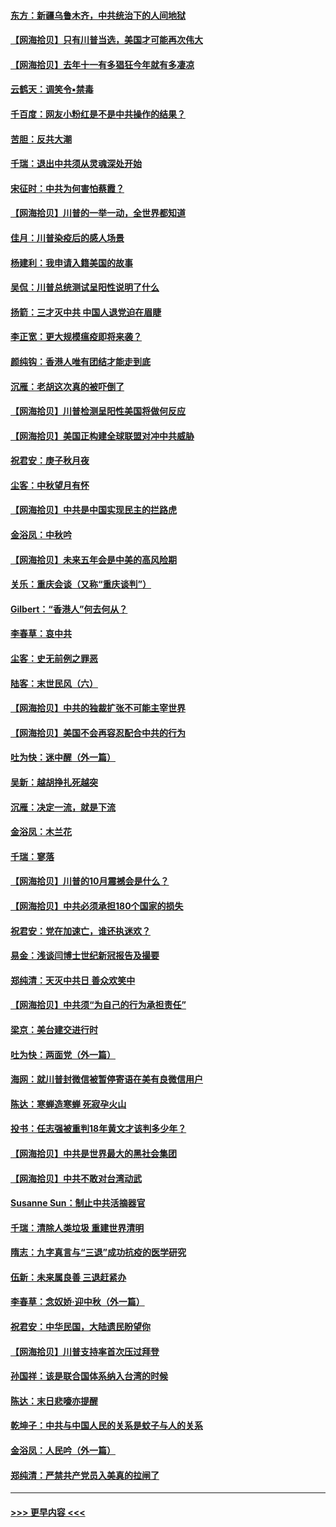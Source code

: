 #### [东方：新疆乌鲁木齐，中共统治下的人间地狱](../pages/nsc993/n12466075.md?t=10102202) 
#### [【网海拾贝】只有川普当选，美国才可能再次伟大](../pages/nsc993/n12466013.md?t=10102202) 
#### [【网海拾贝】去年十一有多猖狂今年就有多凄凉](../pages/nsc993/n12463649.md?t=10102202) 
#### [云鹤天：调笑令▪禁毒](../pages/nsc993/n12462975.md?t=10102202) 
#### [千百度：网友小粉红是不是中共操作的结果？](../pages/nsc993/n12461025.md?t=10102202) 
#### [苦胆：反共大潮](../pages/nsc993/n12459469.md?t=10102202) 
#### [千瑞：退出中共须从灵魂深处开始](../pages/nsc993/n12459437.md?t=10102202) 
#### [宋征时：中共为何害怕蔡霞？](../pages/nsc993/n12459097.md?t=10102202) 
#### [【网海拾贝】川普的一举一动，全世界都知道](../pages/nsc993/n12458825.md?t=10102202) 
#### [佳月：川普染疫后的感人场景](../pages/nsc993/n12456994.md?t=10102202) 
#### [杨建利：我申请入籍美国的故事](../pages/nsc993/n12455635.md?t=10102202) 
#### [吴侃：川普总统测试呈阳性说明了什么](../pages/nsc993/n12451869.md?t=10102202) 
#### [扬箭：三才灭中共 中国人退党迫在眉睫](../pages/nsc993/n12451842.md?t=10102202) 
#### [李正宽：更大规模瘟疫即将来袭？](../pages/nsc993/n12451455.md?t=10102202) 
#### [颜纯钩：香港人唯有团结才能走到底](../pages/nsc993/n12450870.md?t=10102202) 
#### [沉雁：老胡这次真的被吓倒了](../pages/nsc993/n12449796.md?t=10102202) 
#### [【网海拾贝】川普检测呈阳性美国将做何反应](../pages/nsc993/n12449042.md?t=10102202) 
#### [【网海拾贝】美国正构建全球联盟对冲中共威胁](../pages/nsc993/n12446580.md?t=10102202) 
#### [祝君安：庚子秋月夜](../pages/nsc993/n12445870.md?t=10102202) 
#### [尘客：中秋望月有怀](../pages/nsc993/n12444632.md?t=10102202) 
#### [【网海拾贝】中共是中国实现民主的拦路虎](../pages/nsc993/n12443573.md?t=10102202) 
#### [金浴凤：中秋吟](../pages/nsc993/n12441773.md?t=10102202) 
#### [【网海拾贝】未来五年会是中美的高风险期](../pages/nsc993/n12440760.md?t=10102202) 
#### [关乐：重庆会谈（又称“重庆谈判”）](../pages/nsc993/n12437525.md?t=10102202) 
#### [Gilbert：“香港人”何去何从？](../pages/nsc993/n12435894.md?t=10102202) 
#### [李春草：哀中共](../pages/nsc993/n12435874.md?t=10102202) 
#### [尘客：史无前例之罪恶](../pages/nsc993/n12435762.md?t=10102202) 
#### [陆客：末世民风（六）](../pages/nsc993/n12435354.md?t=10102202) 
#### [【网海拾贝】中共的独裁扩张不可能主宰世界](../pages/nsc993/n12435151.md?t=10102202) 
#### [【网海拾贝】美国不会再容忍配合中共的行为](../pages/nsc993/n12433808.md?t=10102202) 
#### [吐为快：迷中醒（外一篇）](../pages/nsc993/n12433585.md?t=10102202) 
#### [吴新：越胡挣扎死越突](../pages/nsc993/n12433562.md?t=10102202) 
#### [沉雁：决定一流，就是下流](../pages/nsc993/n12432128.md?t=10102202) 
#### [金浴凤：木兰花](../pages/nsc993/n12432124.md?t=10102202) 
#### [千瑞：寥落](../pages/nsc993/n12432071.md?t=10102202) 
#### [【网海拾贝】川普的10月震撼会是什么？](../pages/nsc993/n12431624.md?t=10102202) 
#### [【网海拾贝】中共必须承担180个国家的损失](../pages/nsc993/n12428893.md?t=10102202) 
#### [祝君安：党在加速亡，谁还执迷欢？](../pages/nsc993/n12428652.md?t=10102202) 
#### [易金：浅谈闫博士世纪新冠报告及撮要](../pages/nsc993/n12426822.md?t=10102202) 
#### [郑纯清：天灭中共日 善众欢笑中](../pages/nsc993/n12426784.md?t=10102202) 
#### [【网海拾贝】中共须“为自己的行为承担责任”](../pages/nsc993/n12426067.md?t=10102202) 
#### [梁京：美台建交进行时](../pages/nsc993/n12424066.md?t=10102202) 
#### [吐为快：两面党（外一篇）](../pages/nsc993/n12424043.md?t=10102202) 
#### [海网：就川普封微信被暂停寄语在美有良微信用户](../pages/nsc993/n12424021.md?t=10102202) 
#### [陈达：寒蝉造寒蝉 死寂孕火山](../pages/nsc993/n12423958.md?t=10102202) 
#### [投书：任志强被重判18年黄文才该判多少年？](../pages/nsc993/n12423672.md?t=10102202) 
#### [【网海拾贝】中共是世界最大的黑社会集团](../pages/nsc993/n12423543.md?t=10102202) 
#### [【网海拾贝】中共不敢对台湾动武](../pages/nsc993/n12421418.md?t=10102202) 
#### [Susanne Sun：制止中共活摘器官](../pages/nsc993/n12419654.md?t=10102202) 
#### [千瑞：清除人类垃圾 重建世界清明](../pages/nsc993/n12419414.md?t=10102202) 
#### [隋志：九字真言与“三退”成功抗疫的医学研究](../pages/nsc993/n12419248.md?t=10102202) 
#### [伍新：未来属良善 三退赶紧办](../pages/nsc993/n12418496.md?t=10102202) 
#### [李春草：念奴娇·迎中秋（外一篇）](../pages/nsc993/n12418465.md?t=10102202) 
#### [祝君安：中华民国，大陆遗民盼望你](../pages/nsc993/n12418089.md?t=10102202) 
#### [【网海拾贝】川普支持率首次压过拜登](../pages/nsc993/n12418050.md?t=10102202) 
#### [孙国祥：该是联合国体系纳入台湾的时候](../pages/nsc993/n12417369.md?t=10102202) 
#### [陈达：末日悲嚎亦提醒](../pages/nsc993/n12416736.md?t=10102202) 
#### [乾坤子：中共与中国人民的关系是蚊子与人的关系](../pages/nsc993/n12416632.md?t=10102202) 
#### [金浴凤：人民吟（外一篇）](../pages/nsc993/n12416567.md?t=10102202) 
#### [郑纯清：严禁共产党员入美真的拉闸了](../pages/nsc993/n12416550.md?t=10102202) 

----
#### [ >>> 更早内容 <<< ](../indexes/nsc993-earlier.md)
